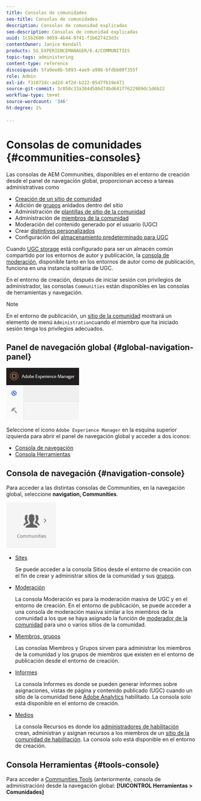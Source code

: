 ```yaml
---
title: Consolas de comunidades
seo-title: Consolas de comunidades
description: Consolas de comunidad explicadas
seo-description: Consolas de comunidad explicadas
uuid: 1c5b2600-9059-4b44-9741-f1b627423d3c
contentOwner: Janice Kendall
products: SG_EXPERIENCEMANAGER/6.4/COMMUNITIES
topic-tags: administering
content-type: reference
discoiquuid: 5fa9ee8b-5893-4ae9-a986-bfdbb00f355f
role: Admin
exl-id: f31072dc-ad2d-4f2d-b222-05d7fb19e471
source-git-commit: 3c050c33a384d586d74bd641f7622989dc1d6b22
workflow-type: tm+mt
source-wordcount: '346'
ht-degree: 1%

---
```


# Consolas de comunidades {#communities-consoles}

Las consolas de AEM Communities, disponibles en el entorno de creación desde el panel de navegación global, proporcionan acceso a tareas administrativas como

* [Creación de un sitio de comunidad](sites-console.md)
* Adición de [grupos](groups.md) anidados dentro del sitio
* Administración de [plantillas de sitio de la comunidad](sites.md)
* Administración de [miembros de la comunidad](members.md)
* [](moderate-ugc.md) Moderación del contenido generado por el usuario (UGC)
* Crear [distintivos personalizados](badges.md)
* Configuración del [almacenamiento predeterminado para UGC](srp-config.md)

Cuando [UGC storage](working-with-srp.md) está configurado para ser un almacén común compartido por los entornos de autor y publicación, la [consola de moderación](moderation.md), disponible tanto en los entornos de autor como de publicación, funciona en una instancia solitaria de UGC.

En el entorno de creación, después de iniciar sesión con privilegios de administrador, las consolas `Communities` están disponibles en las consolas de herramientas y navegación.

>[!NOTE]
>
>En el entorno de publicación, un [sitio de la comunidad](sites-console.md) mostrará un elemento de menú `Administration`cuando el miembro que ha iniciado sesión tenga los privilegios adecuados.

## Panel de navegación global {#global-navigation-panel}

![imagen_1-91](assets/chlimage_1-91.png)

Seleccione el icono `Adobe Experience Manager` en la esquina superior izquierda para abrir el panel de navegación global y acceder a dos iconos:

* [Consola de navegación](#navigation-console)
* [Consola Herramientas](tools.md)

## Consola de navegación {#navigation-console}

Para acceder a las distintas consolas de Communities, en la navegación global, seleccione **navigation, Communities**.

![chlimage_1-92](assets/chlimage_1-92.png)

* [Sites](sites-console.md)

   Se puede acceder a la consola Sitios desde el entorno de creación con el fin de crear y administrar sitios de la comunidad y sus [grupos](groups.md).

* [Moderación](moderation.md)

   La consola Moderación es para la moderación masiva de UGC y en el entorno de creación. En el entorno de publicación, se puede acceder a una consola de moderación masiva similar a los miembros de la comunidad a los que se haya asignado la función de [moderador de la comunidad](users.md#publishenvironmentusersandgroups) para uno o varios sitios de la comunidad.

* [Miembros, grupos](members.md)

   Las consolas Miembros y Grupos sirven para administrar los miembros de la comunidad y los grupos de miembros que existen en el entorno de publicación desde el entorno de creación.

* [Informes](reports.md)

   La consola Informes es donde se pueden generar informes sobre asignaciones, vistas de página y contenido publicado (UGC) cuando un sitio de la comunidad tiene [Adobe Analytics](sites-console.md#analytics) habilitado. La consola solo está disponible en el entorno de creación.

* [Medios](resources.md)

   La consola Recursos es donde los [administradores de habilitación](enablement.md#communitymanagers) crean, administran y asignan recursos a los miembros de un [sitio de la comunidad de habilitación](overview.md#enablement-community). La consola solo está disponible en el entorno de creación.

## Consola Herramientas {#tools-console}

Para acceder a [Communities Tools](tools.md) (anteriormente, consola de administración) desde la navegación global: **[!UICONTROL Herramientas > Comunidades]**
